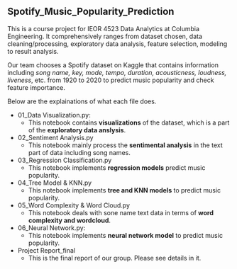## Spotify_Music_Popularity_Prediction

<p>This is a course project for IEOR 4523 Data Analytics at Columbia Engineering. It comprehensively ranges from dataset chosen, data cleaning/processing, exploratory data analysis, feature selection, modeling to result analysis. <br>

Our team chooses a Spotify dataset on Kaggle that contains information including <i>song name, key, mode, tempo, duration, acousticness, loudness, liveness</i>, etc. from 1920 to 2020 to predict music popularity and check feature importance. <br>

Below are the explainations of what each file does. 
</p>

- 01_Data Visualization.py:
  - This notebook contains <b>visualizations</b> of the dataset, which is a part of the <b>exploratory data anslysis</b>.
- 02_Sentiment Analysis.py
  - This notebook mainly process the <b>sentimental analysis</b> in the text part of data including song names. 
- 03_Regression Classification.py
  - This notebook implements <b>regression models</b> predict music popularity. 
- 04_Tree Model & KNN.py
  - This notebook implements <b>tree and KNN models</b> to predict music popularity. 
- 05_Word Complexity & Word Cloud.py
  - This notebook deals with sone name text data in terms of <b>word complexity and wordcloud</b>.
- 06_Neural Network.py:
  - This notebook implements <b>neural network model</b> to predict music popularity.
- Project Report_final
  - This is the final report of our group. Please see details in it.





